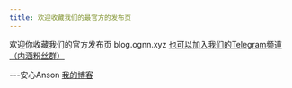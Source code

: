 ```yaml
---
title: 欢迎收藏我们的最官方的发布页
---
```

欢迎你收藏我们的官方发布页 blog.ognn.xyz
[也可以加入我们的Telegram频道（内涵粉丝群）](https://t.me/Ansons_blog)

---安心Anson [我的博客](blog.ognn.top)